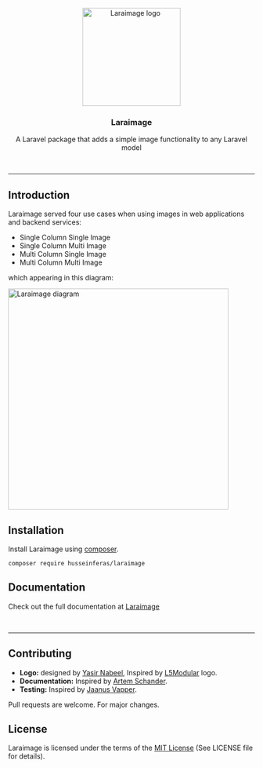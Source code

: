 <p align="center">
<img width="200" src="assets/laraimage_logo.svg" alt="Laraimage logo"></p>
<h3 align="center">Laraimage</h3>
<p align="center">A Laravel package that adds a simple image functionality to any Laravel model</p>
<br>

---

## Introduction

Laraimage served four use cases when using images in web applications and backend services:
* Single Column Single Image
* Single Column Multi Image
* Multi Column Single Image
* Multi Column Multi Image

which appearing in this diagram:   

<img src="assets/laraimage_table.png" width="450" alt="Laraimage diagram">


## Installation

Install Laraimage using [composer](https://getcomposer.org/).


```
composer require husseinferas/laraimage
```


## Documentation

Check out the full documentation at [Laraimage](https://laraimage.husseinferas.com/)

<br>

---

## Contributing

* **Logo:** designed by [Yasir Nabeel](https://github.com/YasirNabeel), Inspired by [L5Modular](https://github.com/Artem-Schander/L5Modular) logo.
* **Documentation:** Inspired by [Artem Schander](https://github.com/Artem-Schander).
* **Testing:** Inspired by [Jaanus Vapper](https://github.com/hulkur).

Pull requests are welcome. For major changes.

## License

Laraimage is licensed under the terms of the [MIT License](https://github.com/husseinferas/laraimage/blob/master/LICENSE)
(See LICENSE file for details).
